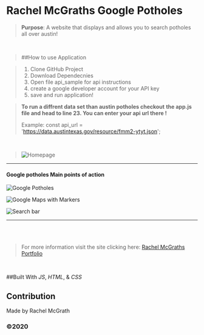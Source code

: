# Rachel McGraths Google Potholes


> **Purpose**:
A website that displays and allows you to search potholes all over austin!
<br />

> ##How to use Application

> 1) Clone GitHub Project
> 2) Download Dependecnies
> 3) Open file api_sample for api instructions
> 4) create a google developer account for your API key
> 5) save and run application!
     <br />

> **To run a diffrent data set than austin potholes checkout**
> **the app.js file and head to line 23. You can enter your api url there !**
>
> Example:     const api_url = 'https://data.austintexas.gov/resource/fmm2-ytyt.json';

<br />

> ![Homepage](https://user-images.githubusercontent.com/52016382/118194680-6829a180-b40f-11eb-9aa2-977ecd73133e.png)



______________________________________________________________________
#### Google potholes Main points of action


![Google Potholes](https://user-images.githubusercontent.com/52016382/118194750-87283380-b40f-11eb-8e08-94bc07ce6739.png)
<br />

![Google Maps with Markers](https://user-images.githubusercontent.com/52016382/118194533-213bac00-b40f-11eb-8367-fe80bd31854d.png)
<br/>

![Search bar](https://user-images.githubusercontent.com/52016382/118194645-53e5a480-b40f-11eb-9d5d-dcc46ee9aceb.png)
<br/>


_________________________________________________________________________
<br />

<br />

> For more information visit the site clicking here: [Rachel McGraths Portfolio](https://rmwillow.github.io/portfolio/)

<br/>

##Built With
*JS*,
*HTML*, &
*CSS*


## Contribution
Made by Rachel McGrath

### ©️2020